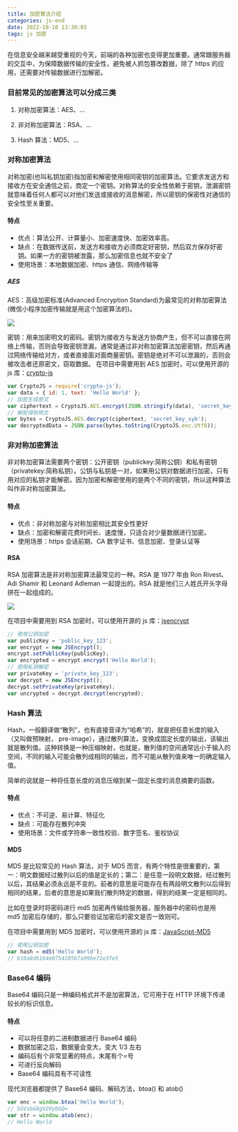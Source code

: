 ```yaml
---
title: 加密算法介绍
categories: js-end
date: 2022-10-10 13:30:03
tags: js 加密
---
```


在信息安全越来越受重视的今天，前端的各种加密也变得更加重要。通常跟服务器的交互中，为保障数据传输的安全性，避免被人抓包篡改数据，除了 https 的应用，还需要对传输数据进行加解密。
### 目前常见的加密算法可以分成三类
1) 对称加密算法：AES、…

2) 非对称加密算法：RSA、…

3) Hash 算法：MD5、…
<!-- more -->

### 对称加密算法
对称加密(也叫私钥加密)指加密和解密使用相同密钥的加密算法。它要求发送方和接收方在安全通信之前，商定一个密钥。对称算法的安全性依赖于密钥，泄漏密钥就意味着任何人都可以对他们发送或接收的消息解密，所以密钥的保密性对通信的安全性至关重要。
#### 特点
* 优点：算法公开、计算量小、加密速度快、加密效率高。
* 缺点：在数据传送前，发送方和接收方必须商定好密钥，然后双方保存好密钥。如果一方的密钥被泄露，那么加密信息也就不安全了
* 使用场景：本地数据加密、https 通信、网络传输等
##### AES
AES：高级加密标准(Advanced Encryption Standard)为最常见的对称加密算法(微信小程序加密传输就是用这个加密算法的)。

<img src="/images/img-folder/2022/aes.png">

密钥：用来加密明文的密码。密钥为接收方与发送方协商产生，但不可以直接在网络上传输，否则会导致密钥泄漏，通常是通过非对称加密算法加密密钥，然后再通过网络传输给对方，或者直接面对面商量密钥。密钥是绝对不可以泄漏的，否则会被攻击者还原密文，窃取数据。
在项目中需要用到 AES 加密时，可以使用开源的 js 库：[crypto-js](https://github.com/brix/crypto-js)

```javascript
var CryptoJS = require('crypto-js');
var data = { id: 1, text: 'Hello World' };
// 加密生成密文
var ciphertext = CryptoJS.AES.encrypt(JSON.stringify(data), 'secret_key_syb').toString();
// 解密得到明文
var bytes = CryptoJS.AES.decrypt(ciphertext, 'secret_key_syb');
var decryptedData = JSON.parse(bytes.toString(CryptoJS.enc.Utf8));
```

### 非对称加密算法
非对称加密算法需要两个密钥：公开密钥（publickey:简称公钥）和私有密钥（privatekey:简称私钥）。公钥与私钥是一对，如果用公钥对数据进行加密，只有用对应的私钥才能解密。因为加密和解密使用的是两个不同的密钥，所以这种算法叫作非对称加密算法。
#### 特点
* 优点：非对称加密与对称加密相比其安全性更好
* 缺点：加密和解密花费时间长、速度慢，只适合对少量数据进行加密。
* 使用场景：https 会话前期、CA 数字证书、信息加密、登录认证等

#### RSA
RSA 加密算法是非对称加密算法最常见的一种。RSA 是 1977 年由 Ron Rivest、Adi Shamir 和 Leonard Adleman 一起提出的。RSA 就是他们三人姓氏开头字母拼在一起组成的。

<img src="/images/img-folder/2022/rsa.png">

在项目中需要用到 RSA 加密时，可以使用开源的 js 库：[jsencrypt](https://github.com/travist/jsencrypt)

```javascript
// 使用公钥加密
var publicKey = 'public_key_123';
var encrypt = new JSEncrypt();
encrypt.setPublicKey(publicKey);
var encrypted = encrypt.encrypt('Hello World');
// 使用私钥解密
var privateKey = 'private_key_123';
var decrypt = new JSEncrypt();
decrypt.setPrivateKey(privateKey);
var uncrypted = decrypt.decrypt(encrypted);
```

### Hash 算法
Hash，一般翻译做“散列”，也有直接音译为“哈希”的，就是把任意长度的输入（又叫做预映射， pre-image），通过散列算法，变换成固定长度的输出，该输出就是散列值。这种转换是一种压缩映射，也就是，散列值的空间通常远小于输入的空间，不同的输入可能会散列成相同的输出，而不可能从散列值来唯一的确定输入值。

简单的说就是一种将任意长度的消息压缩到某一固定长度的消息摘要的函数。

#### 特点
+ 优点：不可逆、易计算、特征化
+ 缺点：可能存在散列冲突
+ 使用场景：文件或字符串一致性校验、数字签名、鉴权协议

#### MD5
MD5 是比较常见的 Hash 算法，对于 MD5 而言，有两个特性是很重要的，第一：明文数据经过散列以后的值是定长的；第二：是任意一段明文数据，经过散列以后，其结果必须永远是不变的。前者的意思是可能存在有两段明文散列以后得到相同的结果，后者的意思是如果我们散列特定的数据，得到的结果一定是相同的。

比如在登录时将密码进行 md5 加密再传输给服务器，服务器中的密码也是用 md5 加密后存储的，那么只要验证加密后的密文是否一致则可。

在项目中需要用到 MD5 加密时，可以使用开源的 js 库：[JavaScript-MD5](https://github.com/blueimp/JavaScript-MD5)
```javascript
// 使用公钥加密
var hash = md5('Hello World');
// b10a8db164e0754105b7a99be72e3fe5
```

### Base64 编码
Base64 编码只是一种编码格式并不是加密算法，它可用于在 HTTP 环境下传递较长的标识信息。

#### 特点
+ 可以将任意的二进制数据进行 Base64 编码
+ 数据加密之后，数据量会变大，变大 1/3 左右
+ 编码后有个非常显著的特点，末尾有个=号
+ 可进行反向解码
+ Base64 编码具有不可读性

现代浏览器都提供了 Base64 编码、解码方法，btoa() 和 atob()

```javascript
var enc = window.btoa('Hello World');
// SGVsbG8gV29ybGQ=
var str = window.atob(enc);
// Hello World
```

